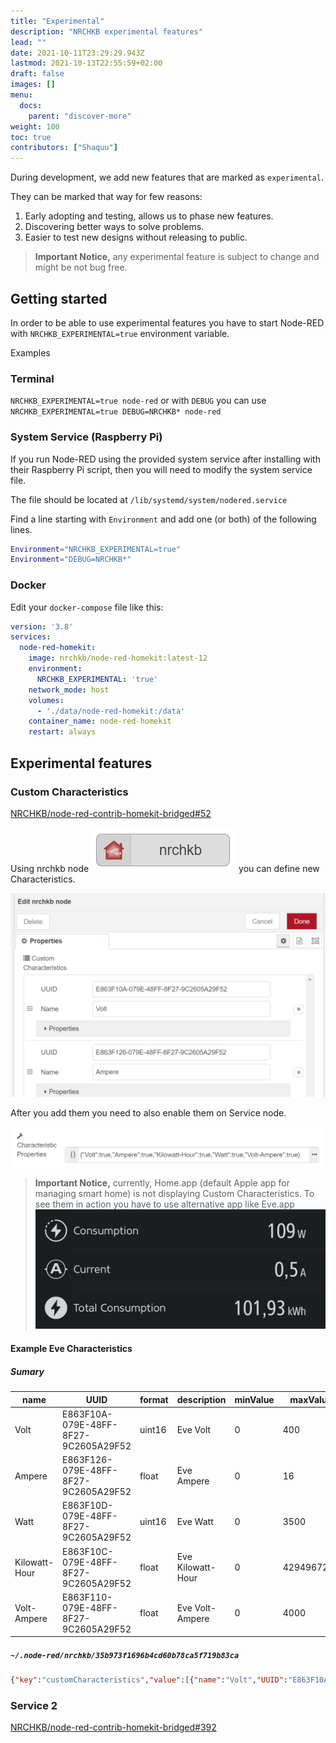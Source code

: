 ```yaml
---
title: "Experimental"
description: "NRCHKB experimental features"
lead: ""
date: 2021-10-11T23:29:29.943Z
lastmod: 2021-10-13T22:55:59+02:00
draft: false
images: []
menu:
  docs:
    parent: "discover-more"
weight: 100
toc: true
contributors: ["Shaquu"]
---
```


During development, we add new features that are marked as `experimental`.

They can be marked that way for few reasons:

1. Early adopting and testing, allows us to phase new features.
2. Discovering better ways to solve problems.
3. Easier to test new designs without releasing to public.

> **Important Notice,** any experimental feature is subject to change and might be not bug free.

## Getting started

In order to be able to use experimental features you have to start Node-RED with `NRCHKB_EXPERIMENTAL=true` environment variable.

Examples

### Terminal

`NRCHKB_EXPERIMENTAL=true node-red` or with `DEBUG` you can use `NRCHKB_EXPERIMENTAL=true DEBUG=NRCHKB* node-red`

### System Service (Raspberry Pi)

If you run Node-RED using the provided system service after installing with their Raspberry Pi script, then you will need to modify the system service file.

The file should be located at `/lib/systemd/system/nodered.service`

Find a line starting with `Environment` and add one (or both) of the following lines.

```bash
Environment="NRCHKB_EXPERIMENTAL=true"
Environment="DEBUG=NRCHKB*"
```

### Docker

Edit your `docker-compose` file like this:

```yaml
version: '3.8'
services:
  node-red-homekit:
    image: nrchkb/node-red-homekit:latest-12
    environment:
      NRCHKB_EXPERIMENTAL: 'true'
    network_mode: host
    volumes:
      - './data/node-red-homekit:/data'
    container_name: node-red-homekit
    restart: always
```

## Experimental features

### Custom Characteristics

[NRCHKB/node-red-contrib-homekit-bridged#52](https://github.com/NRCHKB/node-red-contrib-homekit-bridged/issues/52)

Using nrchkb node ![nrchkb node](nrchkb-node.png) you can define new Characteristics.

![Custom Characteristics editor](custom-characteristics-nrchkb-node.png)

After you add them you need to also enable them on Service node.

![Service node Custom Characteristics](custom-characteristics-service-node.png)

> **Important Notice,** currently, Home.app (default Apple app for managing smart home) is not displaying Custom Characteristics.
> To see them in action you have to use alternative app like Eve.app
> ![Custom Characteristics Eve.app](custom-characteristics-eve-app.jpeg)

#### Example Eve Characteristics

##### Sumary

| name          | UUID                                 | format | description       | minValue | maxValue   | minStep |
| ------------- | ------------------------------------ | ------ | ----------------- | -------- | ---------- | ------- |
| Volt          | E863F10A-079E-48FF-8F27-9C2605A29F52 | uint16 | Eve Volt          | 0        | 400        | 3       |
| Ampere        | E863F126-079E-48FF-8F27-9C2605A29F52 | float  | Eve Ampere        | 0        | 16         | 0.01    |
| Watt          | E863F10D-079E-48FF-8F27-9C2605A29F52 | uint16 | Eve Watt          | 0        | 3500       |         |
| Kilowatt-Hour | E863F10C-079E-48FF-8F27-9C2605A29F52 | float  | Eve Kilowatt-Hour | 0        | 4294967295 | 0.01    |
| Volt-Ampere   | E863F110-079E-48FF-8F27-9C2605A29F52 | float  | Eve Volt-Ampere   | 0        | 4000       | 0.01    |

##### `~/.node-red/nrchkb/35b973f1696b4cd60b78ca5f719b83ca`

```json
{"key":"customCharacteristics","value":[{"name":"Volt","UUID":"E863F10A-079E-48FF-8F27-9C2605A29F52","format":"uint16","unit":"","perms":["pr","pw","ev","tw","wr"],"ev":"true","description":"Eve Volt","minValue":"0","maxValue":"400","minStep":"3","maxLen":"","maxDataLen":"","validValues":"","adminOnlyAccess":["0","1","2"]},{"name":"Ampere","UUID":"E863F126-079E-48FF-8F27-9C2605A29F52","format":"float","unit":"","perms":["pr","pw","ev","tw","wr"],"ev":"true","description":"Eve Ampere","minValue":"0","maxValue":"16","minStep":"0.01","maxLen":"","maxDataLen":"","validValues":"","adminOnlyAccess":["0","1","2"]},{"name":"Watt","UUID":"E863F10D-079E-48FF-8F27-9C2605A29F52","format":"uint16","unit":"","perms":["pr","pw","ev","tw","wr"],"ev":"true","description":"Eve Watt","minValue":"0","maxValue":"3500","minStep":"","maxLen":"","maxDataLen":"","validValues":"","adminOnlyAccess":["0","1","2"]},{"name":"Kilowatt-Hour","UUID":"E863F10C-079E-48FF-8F27-9C2605A29F52","format":"float","unit":"","perms":["pr","pw","ev","tw","wr"],"ev":"true","description":"Eve Kilowatt-Hour","minValue":"0","maxValue":"4294967295","minStep":"0.01","maxLen":"","maxDataLen":"","validValues":"","adminOnlyAccess":["0","1","2"]},{"name":"Volt-Ampere","UUID":"E863F110-079E-48FF-8F27-9C2605A29F52","format":"float","unit":"","perms":["pr","pw","ev","tw","wr"],"ev":"true","description":"Eve Volt-Ampere","minValue":"0","maxValue":"4000","minStep":"0.01","maxLen":"","maxDataLen":"","validValues":"","adminOnlyAccess":["0","1","2"]}]}
```

### Service 2

[NRCHKB/node-red-contrib-homekit-bridged#392](https://github.com/NRCHKB/node-red-contrib-homekit-bridged/issues/392)
